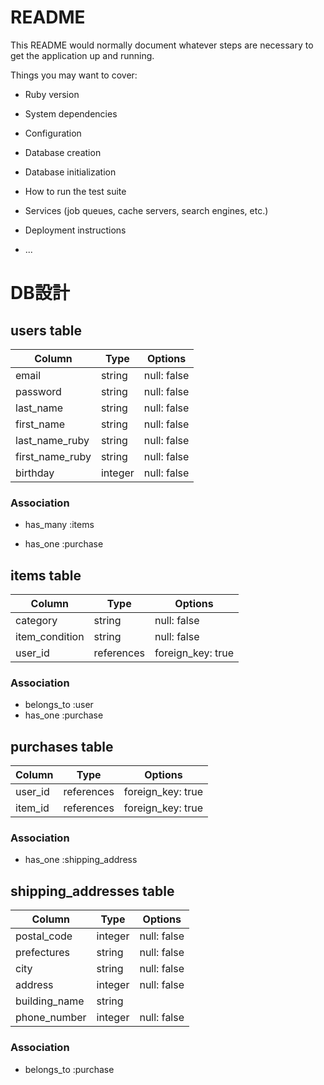 # README

This README would normally document whatever steps are necessary to get the
application up and running.

Things you may want to cover:

* Ruby version

* System dependencies

* Configuration

* Database creation

* Database initialization

* How to run the test suite

* Services (job queues, cache servers, search engines, etc.)

* Deployment instructions

* ...

# DB設計

## users table
| Column                | Type    | Options     |
| --------------------- | ------- | ----------- |
| email                 | string  | null: false |
| password              | string  | null: false |
| last_name             | string  | null: false |
| first_name            | string  | null: false |
| last_name_ruby        | string  | null: false |
| first_name_ruby       | string  | null: false |
| birthday              | integer | null: false |

### Association
* has_many :items
- has_one :purchase

## items table
| Column           | Type       | Options           |
| ---------------- | ---------- | ------------------|
| category         | string     | null: false       |
| item_condition   | string     | null: false       |
| user_id          | references | foreign_key: true |

### Association
- belongs_to :user
- has_one :purchase

## purchases table
| Column           | Type       | Options           |
| ---------------- | ---------- | ------------------|
| user_id          | references | foreign_key: true |
| item_id          | references | foreign_key: true |

### Association
- has_one :shipping_address

## shipping_addresses table
| Column                     | Type        | Options           |
| -------------------------- | ----------- | ------------------|
| postal_code                | integer     | null: false       |
| prefectures                | string      | null: false       |
| city                       | string      | null: false       |
| address                    | integer     | null: false       |
| building_name              | string      |                   |
| phone_number               | integer     | null: false       |


### Association
- belongs_to :purchase
